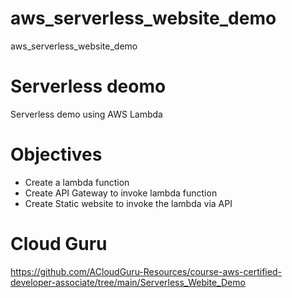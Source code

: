 # aws_serverless_website_demo
aws_serverless_website_demo


# Serverless deomo
Serverless demo using AWS Lambda


# Objectives
- Create a lambda function
- Create API Gateway to invoke lambda function
- Create Static website to invoke the lambda via API


# Cloud Guru

https://github.com/ACloudGuru-Resources/course-aws-certified-developer-associate/tree/main/Serverless_Webite_Demo
